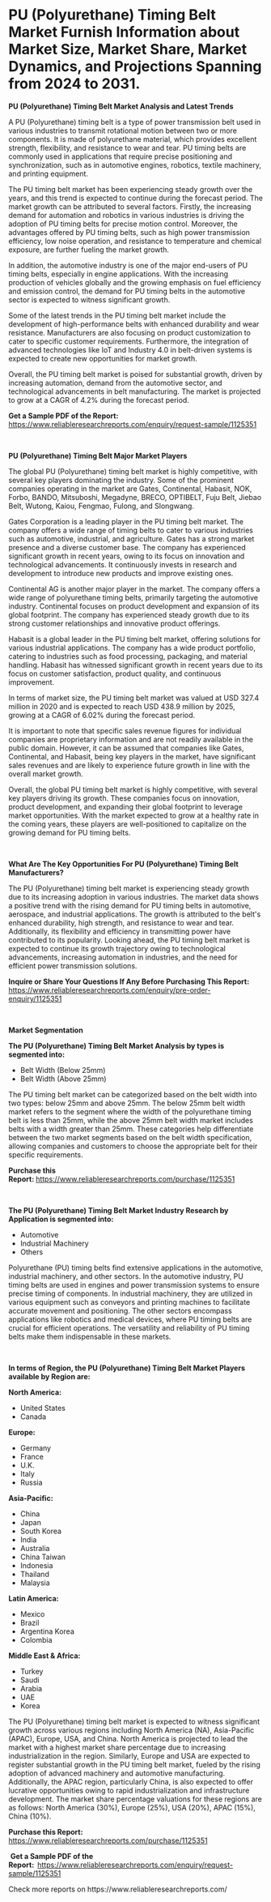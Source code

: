 <p><h1>PU (Polyurethane) Timing Belt Market Furnish Information about Market Size, Market Share, Market Dynamics, and Projections Spanning from 2024 to 2031.</h1></p><p><strong>PU (Polyurethane) Timing Belt Market Analysis and Latest Trends</strong></p>
<p><p>A PU (Polyurethane) timing belt is a type of power transmission belt used in various industries to transmit rotational motion between two or more components. It is made of polyurethane material, which provides excellent strength, flexibility, and resistance to wear and tear. PU timing belts are commonly used in applications that require precise positioning and synchronization, such as in automotive engines, robotics, textile machinery, and printing equipment.</p><p>The PU timing belt market has been experiencing steady growth over the years, and this trend is expected to continue during the forecast period. The market growth can be attributed to several factors. Firstly, the increasing demand for automation and robotics in various industries is driving the adoption of PU timing belts for precise motion control. Moreover, the advantages offered by PU timing belts, such as high power transmission efficiency, low noise operation, and resistance to temperature and chemical exposure, are further fueling the market growth.</p><p>In addition, the automotive industry is one of the major end-users of PU timing belts, especially in engine applications. With the increasing production of vehicles globally and the growing emphasis on fuel efficiency and emission control, the demand for PU timing belts in the automotive sector is expected to witness significant growth.</p><p>Some of the latest trends in the PU timing belt market include the development of high-performance belts with enhanced durability and wear resistance. Manufacturers are also focusing on product customization to cater to specific customer requirements. Furthermore, the integration of advanced technologies like IoT and Industry 4.0 in belt-driven systems is expected to create new opportunities for market growth.</p><p>Overall, the PU timing belt market is poised for substantial growth, driven by increasing automation, demand from the automotive sector, and technological advancements in belt manufacturing. The market is projected to grow at a CAGR of 4.2% during the forecast period.</p></p>
<p><strong>Get a Sample PDF of the Report:&nbsp;</strong> <a href="https://www.reliableresearchreports.com/enquiry/request-sample/1125351">https://www.reliableresearchreports.com/enquiry/request-sample/1125351</a></p>
<p>&nbsp;</p>
<p><strong>PU (Polyurethane) Timing Belt Major Market Players</strong></p>
<p><p>The global PU (Polyurethane) timing belt market is highly competitive, with several key players dominating the industry. Some of the prominent companies operating in the market are Gates, Continental, Habasit, NOK, Forbo, BANDO, Mitsuboshi, Megadyne, BRECO, OPTIBELT, Fuju Belt, Jiebao Belt, Wutong, Kaiou, Fengmao, Fulong, and Slongwang.</p><p>Gates Corporation is a leading player in the PU timing belt market. The company offers a wide range of timing belts to cater to various industries such as automotive, industrial, and agriculture. Gates has a strong market presence and a diverse customer base. The company has experienced significant growth in recent years, owing to its focus on innovation and technological advancements. It continuously invests in research and development to introduce new products and improve existing ones.</p><p>Continental AG is another major player in the market. The company offers a wide range of polyurethane timing belts, primarily targeting the automotive industry. Continental focuses on product development and expansion of its global footprint. The company has experienced steady growth due to its strong customer relationships and innovative product offerings.</p><p>Habasit is a global leader in the PU timing belt market, offering solutions for various industrial applications. The company has a wide product portfolio, catering to industries such as food processing, packaging, and material handling. Habasit has witnessed significant growth in recent years due to its focus on customer satisfaction, product quality, and continuous improvement.</p><p>In terms of market size, the PU timing belt market was valued at USD 327.4 million in 2020 and is expected to reach USD 438.9 million by 2025, growing at a CAGR of 6.02% during the forecast period.</p><p>It is important to note that specific sales revenue figures for individual companies are proprietary information and are not readily available in the public domain. However, it can be assumed that companies like Gates, Continental, and Habasit, being key players in the market, have significant sales revenues and are likely to experience future growth in line with the overall market growth.</p><p>Overall, the global PU timing belt market is highly competitive, with several key players driving its growth. These companies focus on innovation, product development, and expanding their global footprint to leverage market opportunities. With the market expected to grow at a healthy rate in the coming years, these players are well-positioned to capitalize on the growing demand for PU timing belts.</p></p>
<p>&nbsp;</p>
<p><strong>What Are The Key Opportunities For PU (Polyurethane) Timing Belt Manufacturers?</strong></p>
<p><p>The PU (Polyurethane) timing belt market is experiencing steady growth due to its increasing adoption in various industries. The market data shows a positive trend with the rising demand for PU timing belts in automotive, aerospace, and industrial applications. The growth is attributed to the belt's enhanced durability, high strength, and resistance to wear and tear. Additionally, its flexibility and efficiency in transmitting power have contributed to its popularity. Looking ahead, the PU timing belt market is expected to continue its growth trajectory owing to technological advancements, increasing automation in industries, and the need for efficient power transmission solutions.</p></p>
<p><strong>Inquire or Share Your Questions If Any Before Purchasing This Report:</strong> <a href="https://www.reliableresearchreports.com/enquiry/pre-order-enquiry/1125351">https://www.reliableresearchreports.com/enquiry/pre-order-enquiry/1125351</a></p>
<p>&nbsp;</p>
<p><strong>Market Segmentation</strong></p>
<p><strong>The PU (Polyurethane) Timing Belt Market Analysis by types is segmented into:</strong></p>
<p><ul><li>Belt Width (Below 25mm)</li><li>Belt Width (Above 25mm)</li></ul></p>
<p><p>The PU timing belt market can be categorized based on the belt width into two types: below 25mm and above 25mm. The below 25mm belt width market refers to the segment where the width of the polyurethane timing belt is less than 25mm, while the above 25mm belt width market includes belts with a width greater than 25mm. These categories help differentiate between the two market segments based on the belt width specification, allowing companies and customers to choose the appropriate belt for their specific requirements.</p></p>
<p><strong>Purchase this Report:&nbsp;</strong><a href="https://www.reliableresearchreports.com/purchase/1125351">https://www.reliableresearchreports.com/purchase/1125351</a></p>
<p>&nbsp;</p>
<p><strong>The PU (Polyurethane) Timing Belt Market Industry Research by Application is segmented into:</strong></p>
<p><ul><li>Automotive</li><li>Industrial Machinery</li><li>Others</li></ul></p>
<p><p>Polyurethane (PU) timing belts find extensive applications in the automotive, industrial machinery, and other sectors. In the automotive industry, PU timing belts are used in engines and power transmission systems to ensure precise timing of components. In industrial machinery, they are utilized in various equipment such as conveyors and printing machines to facilitate accurate movement and positioning. The other sectors encompass applications like robotics and medical devices, where PU timing belts are crucial for efficient operations. The versatility and reliability of PU timing belts make them indispensable in these markets.</p></p>
<p>&nbsp;</p>
<p><strong>In terms of Region, the PU (Polyurethane) Timing Belt Market Players available by Region are:</strong></p>
<p>
    <p> <strong> North America: </strong>
        <ul>
            <li>United States</li>
            <li>Canada</li>
        </ul>
        </p> 
    <p> <strong> Europe: </strong>
        <ul>
            <li>Germany</li>
            <li>France</li>
            <li>U.K.</li>
            <li>Italy</li>
            <li>Russia</li>
        </ul>
        </p> 
    <p> <strong> Asia-Pacific: </strong>
        <ul>
            <li>China</li>
            <li>Japan</li>
            <li>South Korea</li>
            <li>India</li>
            <li>Australia</li>
            <li>China Taiwan</li>
            <li>Indonesia</li>
            <li>Thailand</li>
            <li>Malaysia</li>
        </ul>
        </p> 
    <p> <strong> Latin America: </strong>
        <ul>
            <li>Mexico</li>
            <li>Brazil</li>
            <li>Argentina Korea</li>
            <li>Colombia</li>
        </ul>
        </p> 
    <p> <strong> Middle East & Africa: </strong>
        <ul>
            <li>Turkey</li>
            <li>Saudi</li>
            <li>Arabia</li>
            <li>UAE</li>
            <li>Korea</li>
        </ul>
    </p>
    </p>
<p><p>The PU (Polyurethane) timing belt market is expected to witness significant growth across various regions including North America (NA), Asia-Pacific (APAC), Europe, USA, and China. North America is projected to lead the market with a highest market share percentage due to increasing industrialization in the region. Similarly, Europe and USA are expected to register substantial growth in the PU timing belt market, fueled by the rising adoption of advanced machinery and automotive manufacturing. Additionally, the APAC region, particularly China, is also expected to offer lucrative opportunities owing to rapid industrialization and infrastructure development. The market share percentage valuations for these regions are as follows: North America (30%), Europe (25%), USA (20%), APAC (15%), China (10%).</p></p>
<p><strong>Purchase this Report: </strong><a href="https://www.reliableresearchreports.com/purchase/1125351">https://www.reliableresearchreports.com/purchase/1125351</a></p>
<p>&nbsp;<strong>Get a Sample PDF of the Report:&nbsp;&nbsp;</strong><a href="https://www.reliableresearchreports.com/enquiry/request-sample/1125351">https://www.reliableresearchreports.com/enquiry/request-sample/1125351</a></p>
<p><strong></strong></p>
<p>Check more reports on https://www.reliableresearchreports.com/</p>